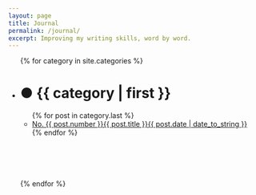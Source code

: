 ```yaml
---
layout: page
title: Journal
permalink: /journal/
excerpt: Improving my writing skills, word by word.
---
```



<ul>
{% for category in site.categories %}
  <li><h1><a class="journal {{ category | first }}" name="{{ category | first }}" id="#{{ page.categories }}">● </a>{{ category | first }}</h1>
    <ul class="category">
    {% for post in category.last %}
      <a href="{{ post.url }}"><li>
        <span class="number">No. {{ post.number }}</span><span class="title">{{ post.title }}</span><span class="info">{{ post.date | date_to_string }}</span>
      </li></a>
    {% endfor %}
    </ul><br><br><br><br><br>
  </li>
{% endfor %}
</ul>